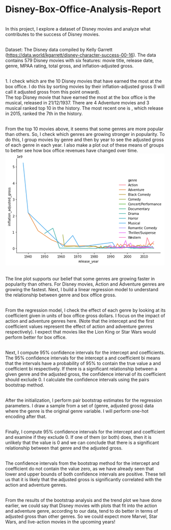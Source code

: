 # Disney-Box-Office-Analysis-Report

<br> In this project, I explore a dataset of Disney movies and analyze what contributes to the success of Disney movies.

<br> Dataset: The Disney data compiled by Kelly Garrett (https://data.world/kgarrett/disney-character-success-00-16). The data contains 579 Disney movies with six features: movie title, release date, genre, MPAA rating, total gross, and inflation-adjusted gross.

<br> 1. I check which are the 10 Disney movies that have earned the most at the box office. I do this by sorting movies by their inflation-adjusted gross (I will call it adjusted gross from this point onward).
<br> The top Disney movie that have earned the most at the box office is the musical, <Snow White and the Seven Dwarfs> released in 21/12/1937. There are 4 Adventure movies and 3 musical ranked top 10 in the history. The most recent one is <Star Wars Ep. VII: The Force Awakens>, which release in 2015, ranked the 7th in the history.

<br>From the top 10 movies above, it seems that some genres are more popular than others. So, I check which genres are growing stronger in popularity. To do this, I group movies by genre and then by year to see the adjusted gross of each genre in each year. I also make a plot out of these means of groups to better see how box office revenues have changed over time.
<img alt="My Image" src="plot.png" />

<br>The line plot supports our belief that some genres are growing faster in popularity than others. For Disney movies, Action and Adventure genres are growing the fastest. Next, I build a linear regression model to understand the relationship between genre and box office gross.

<br>From the regression model, I check the effect of each genre by looking at its coefficient given in units of box office gross dollars. I focus on the impact of action and adventure genres here. (Note that the intercept and the first coefficient values represent the effect of action and adventure genres respectively). I expect that movies like the Lion King or Star Wars would perform better for box office.

<br>Next, I compute 95% confidence intervals for the intercept and coefficients. The 95% confidence intervals for the intercept a and coefficient bi means that the intervals have a probability of 95% to contain the true value a and coefficient bi respectively. If there is a significant relationship between a given genre and the adjusted gross, the confidence interval of its coefficient should exclude 0. I calculate the confidence intervals using the pairs bootstrap method.

<br>After the initialization, I perform pair bootstrap estimates for the regression parameters. I draw a sample from a set of (genre, adjusted gross) data where the genre is the original genre variable. I will perform one-hot encoding after that.

<br> Finally, I compute 95% confidence intervals for the intercept and coefficient and examine if they exclude 0. If one of them (or both) does, then it is unlikely that the value is 0 and we can conclude that there is a significant relationship between that genre and the adjusted gross.

<br> The confidence intervals from the bootstrap method for the intercept and coefficient do not contain the value zero, as we have already seen that lower and upper bounds of both confidence intervals are positive. These tell us that it is likely that the adjusted gross is significantly correlated with the action and adventure genres.

<br> From the results of the bootstrap analysis and the trend plot we have done earlier, we could say that Disney movies with plots that fit into the action and adventure genre, according to our data, tend to do better in terms of adjusted gross than other genres. So we could expect more Marvel, Star Wars, and live-action movies in the upcoming years!
